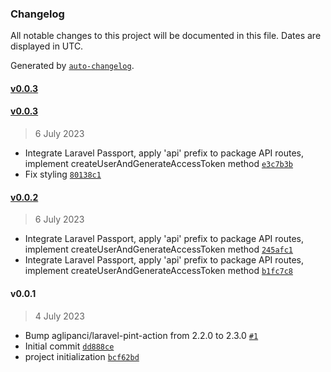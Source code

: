 ### Changelog

All notable changes to this project will be documented in this file. Dates are displayed in UTC.

Generated by [`auto-changelog`](https://github.com/CookPete/auto-changelog).

#### [v0.0.3](https://github.com/mgcodeur/laravel-auth-master/compare/v0.0.3...v0.0.3)

#### [v0.0.3](https://github.com/mgcodeur/laravel-auth-master/compare/v0.0.2...v0.0.3)

> 6 July 2023

- Integrate Laravel Passport, apply 'api' prefix to package API routes, implement createUserAndGenerateAccessToken method [`e3c7b3b`](https://github.com/mgcodeur/laravel-auth-master/commit/e3c7b3bbfc6a28bfe14746ba24ac131a7cd1c457)
- Fix styling [`80138c1`](https://github.com/mgcodeur/laravel-auth-master/commit/80138c17753265e62cdb66d66725f8379f76aac6)

#### [v0.0.2](https://github.com/mgcodeur/laravel-auth-master/compare/v0.0.1...v0.0.2)

> 6 July 2023

- Integrate Laravel Passport, apply 'api' prefix to package API routes, implement createUserAndGenerateAccessToken method [`245afc1`](https://github.com/mgcodeur/laravel-auth-master/commit/245afc1e5e723acabc59c3f9c24942ca3313411b)
- Integrate Laravel Passport, apply 'api' prefix to package API routes, implement createUserAndGenerateAccessToken method [`b1fc7c8`](https://github.com/mgcodeur/laravel-auth-master/commit/b1fc7c81564daae95097f2805732345e2031cdf8)

#### v0.0.1

> 4 July 2023

- Bump aglipanci/laravel-pint-action from 2.2.0 to 2.3.0 [`#1`](https://github.com/mgcodeur/laravel-auth-master/pull/1)
- Initial commit [`dd888ce`](https://github.com/mgcodeur/laravel-auth-master/commit/dd888ce4930e5723a958c22ba994266f32431db2)
- project initialization [`bcf62bd`](https://github.com/mgcodeur/laravel-auth-master/commit/bcf62bd9e424247bbb5b46df86d404302ebf1ead)
